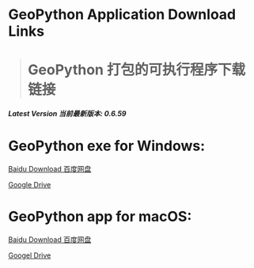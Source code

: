 # GeoPython Application Download Links
># GeoPython 打包的可执行程序下载链接

##### Latest Version 当前最新版本: 0.6.59

# GeoPython exe for Windows:
[Baidu Download 百度网盘](http://pan.baidu.com/s/1bpB9iyj)

[Google Drive](https://drive.google.com/open?id=1Y_-GdU754AMGdcnxepFbWfZ_rS0IUdlE)




# GeoPython app for macOS:
[Baidu Download 百度网盘](http://pan.baidu.com/s/1kUUF2PT)

[Googel Drive](https://drive.google.com/open?id=1iQlT_pD_KG3qUqoM4ZoIzl9gMUbO4Whf)